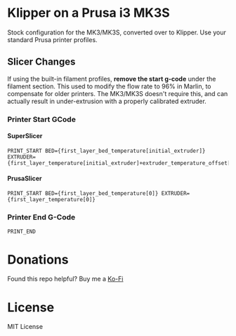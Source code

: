 # Klipper on a Prusa i3 MK3S

Stock configuration for the MK3/MK3S, converted over to Klipper. Use your standard Prusa printer profiles.

## Slicer Changes

If using the built-in filament profiles, __remove the start g-code__ under the filament section. This used to modify the flow rate to 96% in Marlin, to compensate for older printers. The MK3/MK3S doesn't require this, and can actually result in under-extrusion with a properly calibrated extruder.

### Printer Start GCode

#### SuperSlicer
```
PRINT_START BED={first_layer_bed_temperature[initial_extruder]} EXTRUDER={first_layer_temperature[initial_extruder]+extruder_temperature_offset[initial_extruder]}
```

#### PrusaSlicer
```
PRINT_START BED={first_layer_bed_temperature[0]} EXTRUDER={first_layer_temperature[0]}
```

### Printer End G-Code
```
PRINT_END
```

# Donations

Found this repo helpful? Buy me a [Ko-Fi](https://ko-fi.com/tinyfluffs_)

# License

MIT License
